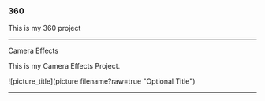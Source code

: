 ### 360

This is my 360 project

<script src="//360.vizor.io/scripts/embed.js" data-vizorurl="https://360.vizor.io/embed/v/lko4y" ></script>

***

Camera Effects

This is my Camera Effects Project. 

![picture_title](picture filename?raw=true "Optional Title")

***
